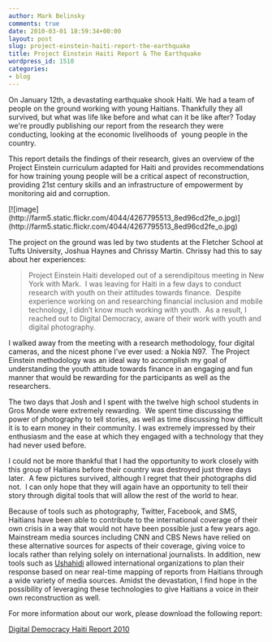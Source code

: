 ```yaml
---
author: Mark Belinsky
comments: true
date: 2010-03-01 18:59:34+00:00
layout: post
slug: project-einstein-haiti-report-the-earthquake
title: Project Einstein Haiti Report & The Earthquake
wordpress_id: 1510
categories:
- blog
---
```


On January 12th, a devastating earthquake shook Haiti. We had a team of people on the ground working with young Haitians. Thankfully they all survived, but what was life like before and what can it be like after? Today we're proudly publishing our report from the research they were conducting, looking at the economic livelihoods of  young people in the country.

This report details the findings of their research, gives an overview of the Project Einstein curriculum adapted for Haiti and provides recommendations for how training young people will be a critical aspect of reconstruction, providing 21st century skills and an infrastructure of empowerment by monitoring aid and corruption.

<caption id="" align="aligncenter" width="432" caption="Project Einstein Haiti">[![image](http://farm5.static.flickr.com/4044/4267795513_8ed96cd2fe_o.jpg)](http://farm5.static.flickr.com/4044/4267795513_8ed96cd2fe_o.jpg)</caption>

The project on the ground was led by two students at the Fletcher School at Tufts University, Joshua Haynes and Chrissy Martin. Chrissy had this to say about her experiences:


> Project Einstein Haiti developed out of a serendipitous meeting in New York with Mark.  I was leaving for Haiti in a few days to conduct research with youth on their attitudes towards finance.  Despite experience working on and researching financial inclusion and mobile technology, I didn’t know much working with youth.  As a result, I reached out to Digital Democracy, aware of their work with youth and digital photography.

I walked away from the meeting with a research methodology, four digital cameras, and the nicest phone I’ve ever used: a Nokia N97.  The Project Einstein methodology was an ideal way to accomplish my goal of understanding the youth attitude towards finance in an engaging and fun manner that would be rewarding for the participants as well as the researchers.

The two days that Josh and I spent with the twelve high school students in Gros Monde were extremely rewarding.  We spent time discussing the power of photography to tell stories, as well as time discussing how difficult it is to earn money in their community. I was extremely impressed by their enthusiasm and the ease at which they engaged with a technology that they had never used before.

I could not be more thankful that I had the opportunity to work closely with this group of Haitians before their country was destroyed just three days later.  A few pictures survived, although I regret that their photographs did not.  I can only hope that they will again have an opportunity to tell their story through digital tools that will allow the rest of the world to hear.

Because of tools such as photography, Twitter, Facebook, and SMS, Haitians have been able to contribute to the international coverage of their own crisis in a way that would not have been possible just a few years ago.  Mainstream media sources including CNN and CBS News have relied on these alternative sources for aspects of their coverage, giving voice to locals rather than relying solely on international journalists. In addition, new tools such as [Ushahidi](http://haiti.ushahidi.com) allowed international organizations to plan their response based on near real-time mapping of reports from Haitians through a wide variety of media sources. Amidst the devastation, I find hope in the possibility of leveraging these technologies to give Haitians a voice in their own reconstruction as well.


For more information about our work, please download the following report:

[Digital Democracy Haiti Report 2010](http://www.scribd.com/doc/27669359/Digital-Democracy-Haiti-Report-2010)
